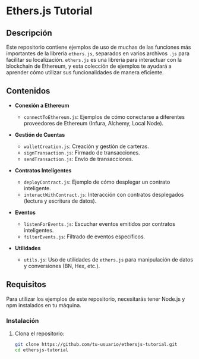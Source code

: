 # Ethers.js Tutorial

## Descripción

Este repositorio contiene ejemplos de uso de muchas de las funciones más importantes de la librería `ethers.js`, separados en varios archivos `.js` para facilitar su localización. `ethers.js` es una librería para interactuar con la blockchain de Ethereum, y esta colección de ejemplos te ayudará a aprender cómo utilizar sus funcionalidades de manera eficiente.

## Contenidos

- **Conexión a Ethereum**
  - `connectToEthereum.js`: Ejemplos de cómo conectarse a diferentes proveedores de Ethereum (Infura, Alchemy, Local Node).

- **Gestión de Cuentas**
  - `walletCreation.js`: Creación y gestión de carteras.
  - `signTransaction.js`: Firmado de transacciones.
  - `sendTransaction.js`: Envío de transacciones.

- **Contratos Inteligentes**
  - `deployContract.js`: Ejemplo de cómo desplegar un contrato inteligente.
  - `interactWithContract.js`: Interacción con contratos desplegados (lectura y escritura de datos).

- **Eventos**
  - `listenForEvents.js`: Escuchar eventos emitidos por contratos inteligentes.
  - `filterEvents.js`: Filtrado de eventos específicos.

- **Utilidades**
  - `utils.js`: Uso de utilidades de `ethers.js` para manipulación de datos y conversiones (BN, Hex, etc.).

## Requisitos

Para utilizar los ejemplos de este repositorio, necesitarás tener Node.js y npm instalados en tu máquina.

### Instalación

1. Clona el repositorio:
   ```sh
   git clone https://github.com/tu-usuario/ethersjs-tutorial.git
   cd ethersjs-tutorial
